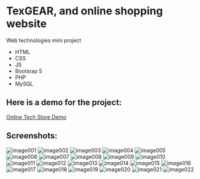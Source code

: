 # TexGEAR, and online shopping website
Web technologies mini project <br>
<ul>
  <li>HTML</li>
  <li>CSS</li>
  <li>JS</li>
  <li>Bootsrap 5</li>
  <li>PHP</li>
  <li>MySQL</li>
</ul>

<h2>Here is a demo for the project:</h2>
<a href="https://youtu.be/C8KoiWlh0bk" target="_blank">Online Tech Store Demo</a>
<h2>Screenshots:</h2>
<img src="https://i.ibb.co/3R0PDx4/image001.png" alt="image001" border="0">
<img src="https://i.ibb.co/DKYdtWw/image002.png" alt="image002" border="0">
<img src="https://i.ibb.co/G3PMFFZ/image003.png" alt="image003" border="0">
<img src="https://i.ibb.co/Rv35Y2V/image004.png" alt="image004" border="0">
<img src="https://i.ibb.co/F05LM0D/image005.png" alt="image005" border="0">
<img src="https://i.ibb.co/pzGHX92/image006.png" alt="image006" border="0">
<img src="https://i.ibb.co/C16mNr3/image007.png" alt="image007" border="0">
<img src="https://i.ibb.co/NNKDfbk/image008.png" alt="image008" border="0">
<img src="https://i.ibb.co/ggR2dpJ/image009.png" alt="image009" border="0">
<img src="https://i.ibb.co/nMC3bmf/image010.png" alt="image010" border="0">
<img src="https://i.ibb.co/ZMD0JqR/image011.png" alt="image011" border="0">
<img src="https://i.ibb.co/gvQ5RNc/image012.png" alt="image012" border="0">
<img src="https://i.ibb.co/sghyq2K/image013.png" alt="image013" border="0">
<img src="https://i.ibb.co/Kx9RvNZ/image014.png" alt="image014" border="0">
<img src="https://i.ibb.co/DzRVPxs/image015.png" alt="image015" border="0">
<img src="https://i.ibb.co/vB04dTr/image016.png" alt="image016" border="0">
<img src="https://i.ibb.co/1ZQp7Zp/image017.png" alt="image017" border="0">
<img src="https://i.ibb.co/DGhrhCD/image018.png" alt="image018" border="0">
<img src="https://i.ibb.co/C6JTY7R/image019.png" alt="image019" border="0">
<img src="https://i.ibb.co/dmqDG25/image020.png" alt="image020" border="0">
<img src="https://i.ibb.co/585fbyx/image021.png" alt="image021" border="0">
<img src="https://i.ibb.co/fGB965Z/image022.png" alt="image022" border="0">
